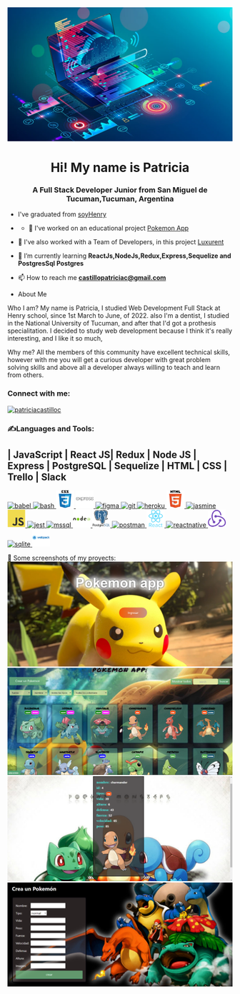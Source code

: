 <img src="https://raw.githubusercontent.com/castillopatricia/castillopatricia/main/2f377daa-30b3-487f-941c-18503633a4a1-12209ba765df.webp">
<h1 align="center">Hi! My name is Patricia</h1>
<h3 align="center">A Full Stack Developer  Junior from  San Miguel de Tucuman,Tucuman, Argentina</h3>

- I've graduated from [soyHenry](https://www.linkedin.com/school/henryok/)
- - 🔭 I've  worked on an educational project [Pokemon App](https://pokeapp25-castillopatricia.vercel.app/)

- 👯 I've also worked with a Team of Developers, in this project [Luxurent](https://final-project-henry.vercel.app/)

- 🌱 I’m currently learning **ReactJs,NodeJs,Redux,Express,Sequelize and PostgresSql Postgres**


- 📫 How to reach me **castillopatriciac@gmail.com**



- About Me
 
Who I am?
My name is Patricia, I studied Web Development Full Stack at Henry school, since 1st March to June, of 2022.
also I'm a dentist, I studied in the National University of Tucuman, and after that I'd got a prothesis specialitation.
I decided to study web development because I think it's really interesting, and I like it so much,

Why me?
All the members of this community have excellent technical skills, however with me you will get a curious developer with great problem solving skills and above all a developer always willing to teach and learn from others.




<h3 align="left">Connect with me:</h3>
<p align="left">
<a href="https://linkedin.com/in/patriciacastilloc" target="blank"><img align="center" src="https://raw.githubusercontent.com/rahuldkjain/github-profile-readme-generator/master/src/images/icons/Social/linked-in-alt.svg" alt="patriciacastilloc" height="30" width="40" /></a>
</p>

<h3 align="left">✍Languages and Tools:</h3>

<h2> | JavaScript | React JS| Redux | Node JS | Express | PostgreSQL | Sequelize | HTML | CSS | Trello | Slack </h2>

<p align="left"> <a href="https://babeljs.io/" target="_blank" rel="noreferrer"> <img src="https://www.vectorlogo.zone/logos/babeljs/babeljs-icon.svg" alt="babel" width="40" height="40"/> </a> <a href="https://www.gnu.org/software/bash/" target="_blank" rel="noreferrer"> <img src="https://www.vectorlogo.zone/logos/gnu_bash/gnu_bash-icon.svg" alt="bash" width="40" height="40"/> </a> <a href="https://www.w3schools.com/css/" target="_blank" rel="noreferrer"> <img src="https://raw.githubusercontent.com/devicons/devicon/master/icons/css3/css3-original-wordmark.svg" alt="css3" width="40" height="40"/> </a> <a href="https://expressjs.com" target="_blank" rel="noreferrer"> <img src="https://raw.githubusercontent.com/devicons/devicon/master/icons/express/express-original-wordmark.svg" alt="express" width="40" height="40"/> </a> <a href="https://www.figma.com/" target="_blank" rel="noreferrer"> <img src="https://www.vectorlogo.zone/logos/figma/figma-icon.svg" alt="figma" width="40" height="40"/> </a> <a href="https://git-scm.com/" target="_blank" rel="noreferrer"> <img src="https://www.vectorlogo.zone/logos/git-scm/git-scm-icon.svg" alt="git" width="40" height="40"/> </a> <a href="https://heroku.com" target="_blank" rel="noreferrer"> <img src="https://www.vectorlogo.zone/logos/heroku/heroku-icon.svg" alt="heroku" width="40" height="40"/> </a> <a href="https://www.w3.org/html/" target="_blank" rel="noreferrer"> <img src="https://raw.githubusercontent.com/devicons/devicon/master/icons/html5/html5-original-wordmark.svg" alt="html5" width="40" height="40"/> </a> <a href="https://jasmine.github.io/" target="_blank" rel="noreferrer"> <img src="https://www.vectorlogo.zone/logos/jasmine/jasmine-icon.svg" alt="jasmine" width="40" height="40"/> </a> <a href="https://developer.mozilla.org/en-US/docs/Web/JavaScript" target="_blank" rel="noreferrer"> <img src="https://raw.githubusercontent.com/devicons/devicon/master/icons/javascript/javascript-original.svg" alt="javascript" width="40" height="40"/> </a> <a href="https://jestjs.io" target="_blank" rel="noreferrer"> <img src="https://www.vectorlogo.zone/logos/jestjsio/jestjsio-icon.svg" alt="jest" width="40" height="40"/> </a> <a href="https://www.microsoft.com/en-us/sql-server" target="_blank" rel="noreferrer"> <img src="https://www.svgrepo.com/show/303229/microsoft-sql-server-logo.svg" alt="mssql" width="40" height="40"/> </a> <a href="https://nodejs.org" target="_blank" rel="noreferrer"> <img src="https://raw.githubusercontent.com/devicons/devicon/master/icons/nodejs/nodejs-original-wordmark.svg" alt="nodejs" width="40" height="40"/> </a> <a href="https://www.postgresql.org" target="_blank" rel="noreferrer"> <img src="https://raw.githubusercontent.com/devicons/devicon/master/icons/postgresql/postgresql-original-wordmark.svg" alt="postgresql" width="40" height="40"/> </a> <a href="https://postman.com" target="_blank" rel="noreferrer"> <img src="https://www.vectorlogo.zone/logos/getpostman/getpostman-icon.svg" alt="postman" width="40" height="40"/> </a> <a href="https://reactjs.org/" target="_blank" rel="noreferrer"> <img src="https://raw.githubusercontent.com/devicons/devicon/master/icons/react/react-original-wordmark.svg" alt="react" width="40" height="40"/> </a> <a href="https://reactnative.dev/" target="_blank" rel="noreferrer"> <img src="https://reactnative.dev/img/header_logo.svg" alt="reactnative" width="40" height="40"/> </a> <a href="https://redux.js.org" target="_blank" rel="noreferrer"> <img src="https://raw.githubusercontent.com/devicons/devicon/master/icons/redux/redux-original.svg" alt="redux" width="40" height="40"/> </a> <a href="https://www.sqlite.org/" target="_blank" rel="noreferrer"> <img src="https://www.vectorlogo.zone/logos/sqlite/sqlite-icon.svg" alt="sqlite" width="40" height="40"/> </a> <a href="https://webpack.js.org" target="_blank" rel="noreferrer"> <img src="https://raw.githubusercontent.com/devicons/devicon/d00d0969292a6569d45b06d3f350f463a0107b0d/icons/webpack/webpack-original-wordmark.svg" alt="webpack" width="40" height="40"/> </a> </p>



📌 Some screenshots of my proyects:
<img src='https://github.com/castillopatricia/castillopatricia/blob/main/Annotation%202022-06-21%20024920.png'>
<img src='https://github.com/castillopatricia/castillopatricia/blob/main/Annotation%202022-06-21%20025013.png'>
<img src='https://github.com/castillopatricia/castillopatricia/blob/main/Annotation%202022-06-21%20025042.png'>
<img src='https://github.com/castillopatricia/castillopatricia/blob/main/Annotation%202022-06-21%20025120.png'>

